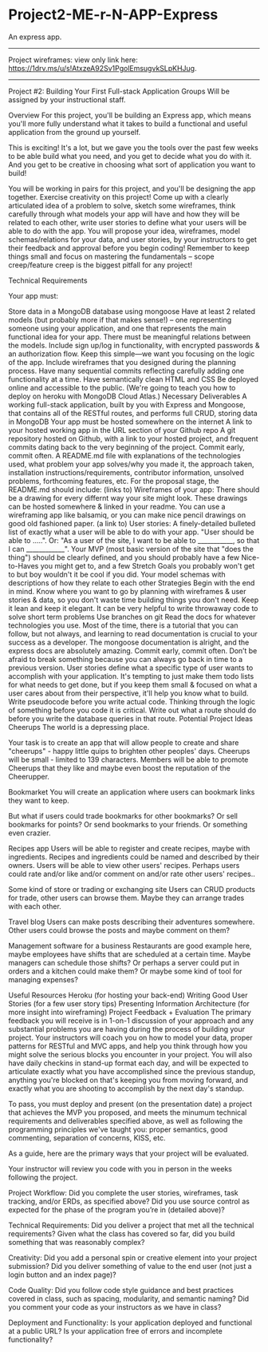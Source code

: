 # Project2-ME-r-N-APP-Express
An express app. 

***
Project wireframes: view only link here: 
https://1drv.ms/u/s!AtxzeA92Sv1PgolEmsugvkSLpKHJug. 


***

 Project #2: Building Your First Full-stack Application
Groups
Will be assigned by your instructional staff.

Overview
For this project, you'll be building an Express app, which means you'll more fully understand what it takes to build a functional and useful application from the ground up yourself.

This is exciting! It's a lot, but we gave you the tools over the past few weeks to be able build what you need, and you get to decide what you do with it. And you get to be creative in choosing what sort of application you want to build!

You will be working in pairs for this project, and you'll be designing the app together. Exercise creativity on this project! Come up with a clearly articulated idea of a problem to solve, sketch some wireframes, think carefully through what models your app will have and how they will be related to each other, write user stories to define what your users will be able to do with the app. You will propose your idea, wireframes, model schemas/relations for your data, and user stories, by your instructors to get their feedback and approval before you begin coding! Remember to keep things small and focus on mastering the fundamentals – scope creep/feature creep is the biggest pitfall for any project!

Technical Requirements

Your app must:

Store data in a MongoDB database using mongoose
Have at least 2 related models (but probably more if that makes sense!) – one representing someone using your application, and one that represents the main functional idea for your app. There must be meaningful relations between the models.
Include sign up/log in functionality, with encrypted passwords & an authorization flow. Keep this simple—we want you focusing on the logic of the app.
Include wireframes that you designed during the planning process.
Have many sequential commits reflecting carefully adding one functionality at a time.
Have semantically clean HTML and CSS
Be deployed online and accessible to the public. (We're going to teach you how to deploy on heroku with MongoDB Cloud Atlas.)
Necessary Deliverables
A working full-stack application, built by you with Express and Mongoose, that contains all of the RESTful routes, and performs full CRUD, storing data in MongoDB
Your app must be hosted somewhere on the internet
A link to your hosted working app in the URL section of your Github repo
A git repository hosted on Github, with a link to your hosted project, and frequent commits dating back to the very beginning of the project. Commit early, commit often.
A README.md file with explanations of the technologies used, what problem your app solves/why you made it, the approach taken, installation instructions/requirements, contributor information, unsolved problems, forthcoming features, etc.
For the proposal stage, the README.md should include:
(links to) Wireframes of your app: There should be a drawing for every differnt way your site might look. These drawings can be hosted somewhere & linked in your readme. You can use a wireframing app like balsamiq, or you can make nice pencil drawings on good old fashioned paper.
(a link to) User stories: A finely-detailed bulleted list of exactly what a user will be able to do with your app. "User should be able to .....". Or: "As a user of the site, I want to be able to ___________, so that I can ____________". Your MVP (most basic version of the site that "does the thing") should be clearly defined, and you should probably have a few Nice-to-Haves you might get to, and a few Stretch Goals you probably won't get to but boy wouldn't it be cool if you did.
Your model schemas with descriptions of how they relate to each other
Strategies
Begin with the end in mind. Know where you want to go by planning with wireframes & user stories & data, so you don't waste time building things you don't need. Keep it lean and keep it elegant.
It can be very helpful to write throwaway code to solve short term problems
Use branches on git
Read the docs for whatever technologies you use. Most of the time, there is a tutorial that you can follow, but not always, and learning to read documentation is crucial to your success as a developer. The mongoose documentation is alright, and the express docs are absolutely amazing.
Commit early, commit often. Don’t be afraid to break something because you can always go back in time to a previous version.
User stories define what a specific type of user wants to accomplish with your application. It's tempting to just make them todo lists for what needs to get done, but if you keep them small & focused on what a user cares about from their perspective, it'll help you know what to build.
Write pseudocode before you write actual code. Thinking through the logic of something before you code it is critical. Write out what a route should do before you write the database queries in that route.
Potential Project Ideas
Cheerups
The world is a depressing place.

Your task is to create an app that will allow people to create and share "cheerups" - happy little quips to brighten other peoples' days. Cheerups will be small - limited to 139 characters. Members will be able to promote Cheerups that they like and maybe even boost the reputation of the Cheerupper.

Bookmarket
You will create an application where users can bookmark links they want to keep.

But what if users could trade bookmarks for other bookmarks? Or sell bookmarks for points? Or send bookmarks to your friends. Or something even crazier.

Recipes app
Users will be able to register and create recipes, maybe with ingredients. Recipes and ingredients could be named and described by their owners. Users will be able to view other users' recipes. Perhaps users could rate and/or like and/or comment on and/or rate other users' recipes..

Some kind of store or trading or exchanging site
Users can CRUD products for trade, other users can browse them. Maybe they can arrange trades with each other.

Travel blog
Users can make posts describing their adventures somewhere. Other users could browse the posts and maybe comment on them?

Management software for a business
Restaurants are good example here, maybe employees have shifts that are scheduled at a certain time. Maybe managers can schedule those shifts? Or perhaps a server could put in orders and a kitchen could make them? Or maybe some kind of tool for managing expenses?

Useful Resources
Heroku (for hosting your back-end)
Writing Good User Stories (for a few user story tips)
Presenting Information Architecture (for more insight into wireframing)
Project Feedback + Evaluation
The primary feedback you will receive is in 1-on-1 discussion of your approach and any substantial problems you are having during the process of building your project. Your instructors will coach you on how to model your data, proper patterns for RESTful and MVC apps, and help you think through how you might solve the serious blocks you encounter in your project. You will also have daily checkins in stand-up format each day, and will be expected to articulate exactly what you have accomplished since the previous standup, anything you're blocked on that's keeping you from moving forward, and exactly what you are shooting to accomplish by the next day's standup.

To pass, you must deploy and present (on the presentation date) a project that achieves the MVP you proposed, and meets the minumum technical requirements and deliverables specified above, as well as following the programming principles we've taught you: proper semantics, good commenting, separation of concerns, KISS, etc.

As a guide, here are the primary ways that your project will be evaluated.

Your instructor will review you code with you in person in the weeks following the project.

Project Workflow: Did you complete the user stories, wireframes, task tracking, and/or ERDs, as specified above? Did you use source control as expected for the phase of the program you’re in (detailed above)?

Technical Requirements: Did you deliver a project that met all the technical requirements? Given what the class has covered so far, did you build something that was reasonably complex?

Creativity: Did you add a personal spin or creative element into your project submission? Did you deliver something of value to the end user (not just a login button and an index page)?

Code Quality: Did you follow code style guidance and best practices covered in class, such as spacing, modularity, and semantic naming? Did you comment your code as your instructors as we have in class?

Deployment and Functionality: Is your application deployed and functional at a public URL? Is your application free of errors and incomplete functionality?
